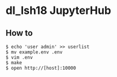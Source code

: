 # dl_lsh18 JupyterHub 

## How to

```
$ echo 'user admin' >> userlist
$ mv example.env .env
$ vim .env 
$ make 
$ open http://[host]:10000
```